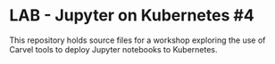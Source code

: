 LAB - Jupyter on Kubernetes #4
==============================

This repository holds source files for a workshop exploring the use of
Carvel tools to deploy Jupyter notebooks to Kubernetes.
